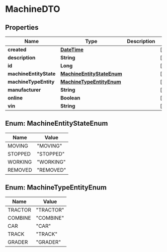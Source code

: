 
# MachineDTO

## Properties
Name | Type | Description | Notes
------------ | ------------- | ------------- | -------------
**created** | [**DateTime**](DateTime.md) |  |  [optional]
**description** | **String** |  |  [optional]
**id** | **Long** |  |  [optional]
**machineEntityState** | [**MachineEntityStateEnum**](#MachineEntityStateEnum) |  |  [optional]
**machineTypeEntity** | [**MachineTypeEntityEnum**](#MachineTypeEntityEnum) |  |  [optional]
**manufacturer** | **String** |  |  [optional]
**online** | **Boolean** |  |  [optional]
**vin** | **String** |  |  [optional]


<a name="MachineEntityStateEnum"></a>
## Enum: MachineEntityStateEnum
Name | Value
---- | -----
MOVING | &quot;MOVING&quot;
STOPPED | &quot;STOPPED&quot;
WORKING | &quot;WORKING&quot;
REMOVED | &quot;REMOVED&quot;


<a name="MachineTypeEntityEnum"></a>
## Enum: MachineTypeEntityEnum
Name | Value
---- | -----
TRACTOR | &quot;TRACTOR&quot;
COMBINE | &quot;COMBINE&quot;
CAR | &quot;CAR&quot;
TRACK | &quot;TRACK&quot;
GRADER | &quot;GRADER&quot;



